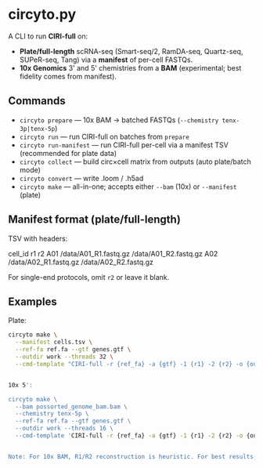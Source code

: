 # circyto.py

A CLI to run **CIRI-full** on:
- **Plate/full-length** scRNA-seq (Smart-seq/2, RamDA-seq, Quartz-seq, SUPeR-seq, Tang) via a **manifest** of per-cell FASTQs.
- **10x Genomics** 3' and 5' chemistries from a **BAM** (experimental; best fidelity comes from manifest).

## Commands
- `circyto prepare` — 10x BAM → batched FASTQs (`--chemistry tenx-3p|tenx-5p`)
- `circyto run` — run CIRI-full on batches from `prepare`
- `circyto run-manifest` — run CIRI-full per-cell via a manifest TSV (recommended for plate data)
- `circyto collect` — build circ×cell matrix from outputs (auto plate/batch mode)
- `circyto convert` — write .loom / .h5ad
- `circyto make` — all-in-one; accepts either `--bam` (10x) or `--manifest` (plate)

## Manifest format (plate/full-length)
TSV with headers:

cell_id r1 r2
A01 /data/A01_R1.fastq.gz /data/A01_R2.fastq.gz
A02 /data/A02_R1.fastq.gz /data/A02_R2.fastq.gz

For single-end protocols, omit `r2` or leave it blank.

## Examples
Plate:
```bash
circyto make \
  --manifest cells.tsv \
  --ref-fa ref.fa --gtf genes.gtf \
  --outdir work --threads 32 \
  --cmd-template "CIRI-full -r {ref_fa} -a {gtf} -1 {r1} -2 {r2} -o {out_tsv}"


10x 5':

circyto make \
  --bam possorted_genome_bam.bam \
  --chemistry tenx-5p \
  --ref-fa ref.fa --gtf genes.gtf \
  --outdir work --threads 16 \
  --cmd-template 'CIRI-full -r {ref_fa} -a {gtf} -1 {r1} -2 {r2} -o {out_tsv}'


Note: For 10x BAM, R1/R2 reconstruction is heuristic. For best results, use plate/manifest mode (true per-cell FASTQs).
